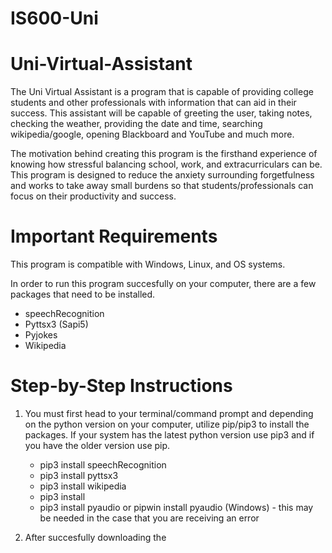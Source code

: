 # IS600-Uni
# Uni-Virtual-Assistant

The Uni Virtual Assistant is a program that is capable of providing college students and other professionals with information that can aid in their success. This assistant will be capable of greeting the user, taking notes, checking the weather, providing the date and time, searching wikipedia/google, opening Blackboard and YouTube and much more.  

The motivation behind creating this program is the firsthand experience of knowing how stressful balancing school, work, and extracurriculars can be. This program is designed to reduce the anxiety surrounding forgetfulness and works to take away small burdens so that students/professionals can focus on their productivity and success. 


# Important Requirements

This program is compatible with Windows, Linux, and OS systems. 
 
In order to run this program succesfully on your computer, there are a few packages that need to be installed.
   - speechRecognition
   - Pyttsx3 (Sapi5)
   - Pyjokes 
   - Wikipedia 
   
# Step-by-Step Instructions
   1) You must first head to your terminal/command prompt and depending on the python version on your computer, utilize pip/pip3 to install the packages. If your      system has the latest python version use pip3 and if you have the older version use pip. 
         - pip3 install speechRecognition
         - pip3 install pyttsx3
         - pip3 install wikipedia 
         - pip3 install 
         - pip3 install pyaudio or pipwin install pyaudio (Windows) - this may be needed in the case that you are receiving an error
         
   2) After succesfully downloading the 

 
